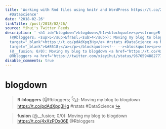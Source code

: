 ```yaml
---
title: 'Working with Rmd files using knitr and WordPress https://t.co/2rOZVciMUJ #rstats
  #DataScience'
date: '2018-02-26'
linkTitle: /post/2018/02/26/
source: Yihui's Twitter Feeds
description: ' <h1 id="blogdown">blogdown</h1><blockquote><p><strong>R-bloggers</strong>
  (@Rbloggers; <sup>5</sup>&frasl;<sub>4</sub>): Moving my blog to blogdown <a href="https://t.co/pdAdXpq3Hg"
  target="_blank">https://t.co/pdAdXpq3Hg</a> #rstats #DataScience <a href="https://twitter.com/xieyihui/status/967659127475523584"
  target="_blank">&#8618;</a></p></blockquote><!-- --><blockquote><p><strong>fusion</strong>
  (@__fusion; 0/0): Moving my blog to blogdown <a href="https://t.co/4xXzPOx06E" target="_blank">https://t.co/4xXzPOx06E</a>
  @Rbloggers <a href="https://twitter.com/xieyihui/status/96765948827774566 ...'
disable_comments: true
---
```

 <h1 id="blogdown">blogdown</h1><blockquote><p><strong>R-bloggers</strong> (@Rbloggers; <sup>5</sup>&frasl;<sub>4</sub>): Moving my blog to blogdown <a href="https://t.co/pdAdXpq3Hg" target="_blank">https://t.co/pdAdXpq3Hg</a> #rstats #DataScience <a href="https://twitter.com/xieyihui/status/967659127475523584" target="_blank">&#8618;</a></p></blockquote><!-- --><blockquote><p><strong>fusion</strong> (@__fusion; 0/0): Moving my blog to blogdown <a href="https://t.co/4xXzPOx06E" target="_blank">https://t.co/4xXzPOx06E</a> @Rbloggers <a href="https://twitter.com/xieyihui/status/96765948827774566 ...
